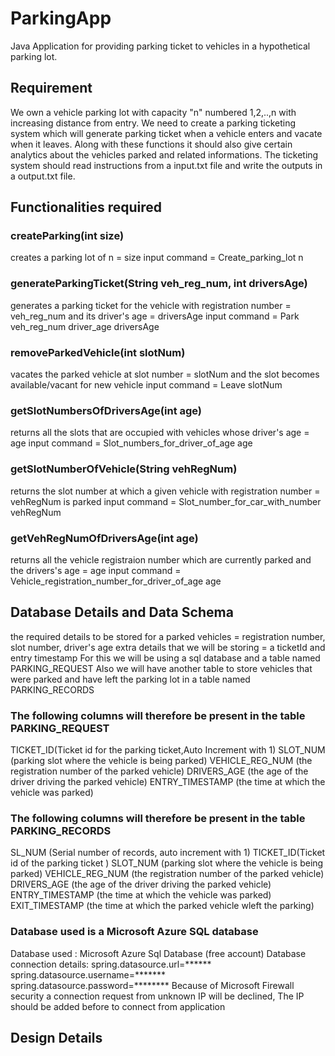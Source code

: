 # ParkingApp
Java Application for providing parking ticket to vehicles in a hypothetical parking lot.

## Requirement
We own a vehicle parking lot with capacity "n" numbered 1,2,..,n with increasing distance from entry. We need to create a parking ticketing system which will generate parking ticket when a vehicle enters and vacate when it leaves. Along with these functions it should also give certain analytics about the vehicles parked and related informations.
The ticketing system should read instructions from a input.txt file and write the outputs in a output.txt file.

## Functionalities required
### createParking(int size)
creates a parking lot of n = size
input command = Create_parking_lot n

### generateParkingTicket(String veh_reg_num, int driversAge) 
generates a parking ticket for the vehicle with registration number = veh_reg_num and its driver's age = driversAge
input command = Park veh_reg_num driver_age driversAge

### removeParkedVehicle(int slotNum)
vacates the parked vehicle at slot number = slotNum and the slot becomes available/vacant for new vehicle
input command = Leave slotNum

### getSlotNumbersOfDriversAge(int age)
returns all the slots that are occupied with vehicles whose driver's age = age
input command = Slot_numbers_for_driver_of_age age

### getSlotNumberOfVehicle(String vehRegNum)
returns the slot number at which a given vehicle with registration number = vehRegNum is parked
input command = Slot_number_for_car_with_number vehRegNum

### getVehRegNumOfDriversAge(int age)
returns all the vehicle registraion number which are currently parked and the drivers's age =  age
input command = Vehicle_registration_number_for_driver_of_age age

## Database Details and Data Schema
the required details to be stored for a parked vehicles = registration number, slot number, driver's age
extra details that we will be storing = a ticketId and entry timestamp
For this we will be using a sql database and a table named PARKING_REQUEST
Also we will have another table to store vehicles that were parked and have left the parking lot in a table named PARKING_RECORDS

### The following columns will therefore be present in the table PARKING_REQUEST

TICKET_ID(Ticket id for the parking ticket,Auto Increment with 1)
SLOT_NUM (parking slot where the vehicle is being parked)
VEHICLE_REG_NUM (the registration number of the parked vehicle)
DRIVERS_AGE (the age of the driver driving the parked vehicle)
ENTRY_TIMESTAMP (the time at which the vehicle was parked)

### The following columns will therefore be present in the table PARKING_RECORDS

SL_NUM (Serial number of records, auto increment with 1)
TICKET_ID(Ticket id of the parking ticket )
SLOT_NUM (parking slot where the vehicle is being parked)
VEHICLE_REG_NUM (the registration number of the parked vehicle)
DRIVERS_AGE (the age of the driver driving the parked vehicle)
ENTRY_TIMESTAMP (the time at which the vehicle was parked)
EXIT_TIMESTAMP (the time at which the parked vehicle wleft the parking)

### Database used is a Microsoft Azure SQL database

Database used : Microsoft Azure Sql Database (free account) Database connection details:
spring.datasource.url=****** spring.datasource.username=******* spring.datasource.password=********
Because of Microsoft Firewall security a connection request from unknown IP will be declined, The IP should be added before to connect from application

## Design Details
